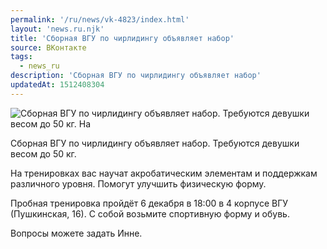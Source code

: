```yaml
---
permalink: '/ru/news/vk-4823/index.html'
layout: 'news.ru.njk'
title: 'Сборная ВГУ по чирлидингу объявляет набор'
source: ВКонтакте
tags:
  - news_ru
description: 'Сборная ВГУ по чирлидингу объявляет набор'
updatedAt: 1512408304
---
```

![Сборная ВГУ по чирлидингу объявляет набор. Требуются девушки весом до 50 кг. На](https://sun9-18.userapi.com/impf/c841421/v841421135/46518/0FmydTkW_88.jpg?size=800x467&quality=96&proxy=1&sign=6ee7f117559a78ba80458c9434ddd535&c_uniq_tag=A7dxup4l8lVWFYFIb26R41BvxvulDF5h6BAiwfdGfy8&type=album)

Сборная ВГУ по чирлидингу объявляет набор. Требуются девушки весом до 50 кг.

На тренировках вас научат акробатическим элементам и поддержкам различного уровня. Помогут улучшить физическую форму.

Пробная тренировка пройдёт 6 декабря в 18:00 в 4 корпусе ВГУ (Пушкинская, 16).
С собой возьмите спортивную форму и обувь.

Вопросы можете задать Инне.
